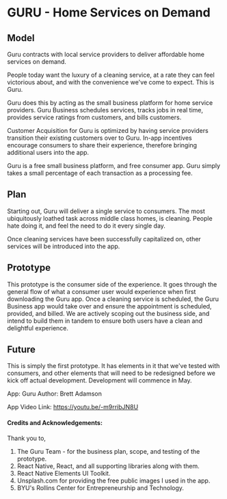 # GURU - Home Services on Demand

## Model
Guru contracts with local service providers to deliver affordable home services on demand. 

People today want the luxury of a cleaning service, at a rate they can feel victorious about, and with the convenience we've come to expect. This is Guru.

Guru does this by acting as the small business platform for home service providers. Guru Business schedules services, tracks jobs in real time, provides service ratings from customers, and bills customers. 

Customer Acquisition for Guru is optimized by having service providers transition their existing customers over to Guru. In-app incentives encourage consumers to share their experience, therefore bringing additional users into the app. 

Guru is a free small business platform, and free consumer app. Guru simply takes a small percentage of each transaction as a processing fee. 

## Plan
Starting out, Guru will deliver a single service to consumers. The most ubiquitously loathed task across middle class homes, is cleaning. People hate doing it, and feel the need to do it every single day.

Once cleaning services have been successfully capitalized on, other services will be introduced into the app. 


## Prototype
This prototype is the consumer side of the experience. It goes through the general flow of what a consumer user would experience when first downloading the Guru app. Once a cleaning service is scheduled, the Guru Business app would take over and ensure the appointment is scheduled, provided, and billed. We are actively scoping out the business side, and intend to build them in tandem to ensure both users have a clean and delightful experience. 

## Future
This is simply the first prototype. It has elements in it that we've tested with consumers, and other elements that will need to be redesigned before we kick off actual development. Development will commence in May.

App: Guru
Author: Brett Adamson

App Video Link: https://youtu.be/-m9rribJN8U

#### Credits and Acknowledgements: ####

Thank you to,

1. The Guru Team - for the business plan, scope, and testing of the prototype.
2. React Native, React, and all supporting libraries along with them.
3. React Native Elements UI Toolkit.
4. Unsplash.com for providing the free public images I used in the app.
5. BYU's Rollins Center for Entrepreneurship and Technology.

